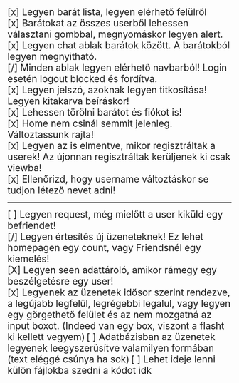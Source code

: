 <span style="font-size: 1.5em;">[x] Legyen barát lista, legyen elérhető felülről</span>  
<span style="font-size: 1.5em;">[x] Barátokat az összes userből lehessen választani gombbal, megnyomáskor legyen alert.</span>  
<span style="font-size: 1.5em;">[x] Legyen chat ablak barátok között. A barátokból legyen megnyitható.</span>  
<span style="font-size: 1.5em;">[/] Minden ablak legyen elérhető navbarból! Login esetén logout blocked és fordítva.</span>  
<span style="font-size: 1.5em;">[x] Legyen jelszó, azoknak legyen titkosítása! Legyen kitakarva beíráskor!</span>  
<span style="font-size: 1.5em;">[x] Lehessen törölni barátot és fiókot is! </span>  
<span style="font-size: 1.5em;">[x] Home nem csinál semmit jelenleg. Változtassunk rajta! </span>  
<span style="font-size: 1.5em;">[x] Legyen az is elmentve, mikor regisztráltak a userek! Az újonnan regisztráltak kerüljenek ki csak viewba! </span>  
<span style="font-size: 1.5em;">[x] Ellenőrizd, hogy username változtáskor se tudjon létező nevet adni! </span>  
____________________________________________________________
<span style="font-size: 1.5em;">[ ] Legyen request, még mielőtt a user kiküld egy befriendet! </span>   
<span style="font-size: 1.5em;">[/] Legyen értesítés új üzeneteknek! Ez lehet homepagen egy count, vagy Friendsnél egy kiemelés! </span>  
<span style="font-size: 1.5em;">[X] Legyen seen adattároló, amikor rámegy egy beszélgetésre egy user!</span>  
<span style="font-size: 1.5em;">[x] Legyenek az üzenetek idősor szerint rendezve, a legújabb legfelül, legrégebbi legalul, vagy legyen egy görgethető felület és az nem mozgatná az input boxot. (Indeed van egy box, viszont a flasht ki kellett vegyem)</span>
<span style="font-size: 1.5em;">[ ] Adatbázisban az üzenetek legyenek leegyszerűsítve valamilyen formában (text eléggé csúnya ha sok)</span> 
<span style="font-size: 1.5em;">[ ] Lehet ideje lenni külön fájlokba szedni a kódot idk</span> 